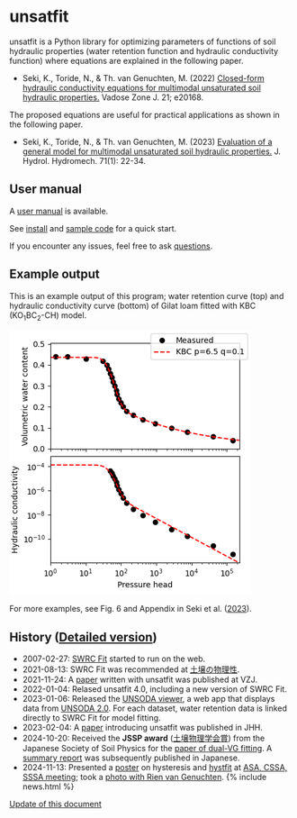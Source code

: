 # unsatfit

unsatfit is a Python library for optimizing parameters of functions of soil hydraulic properties (water retention function and hydraulic conductivity function) where equations are explained in the following paper.

* Seki, K., Toride, N., & Th. van Genuchten, M. (2022) [Closed-form hydraulic conductivity equations for multimodal unsaturated soil hydraulic properties.](https://doi.org/10.1002/vzj2.20168) Vadose Zone J. 21; e20168.

The proposed equations are useful for practical applications as shown in the following paper.

* Seki, K., Toride, N., & Th. van Genuchten, M. (2023) [Evaluation of a general model for multimodal unsaturated soil hydraulic properties.](https://doi.org/10.2478/johh-2022-0039) J. Hydrol. Hydromech. 71(1): 22-34.

## User manual

A [user manual](https://doi.org/10.34428/0002000817) is available.

See [install](install.md) and [sample code](code.md) for a quick start.

If you encounter any issues, feel free to ask [questions](feedback.md).

## Example output

This is an example output of this program; water retention curve (top) and hydraulic conductivity curve (bottom) of Gilat loam fitted with KBC (KO<sub>1</sub>BC<sub>2</sub>-CH) model.

![KBC](sample/KBC.png "KBC")

For more examples, see Fig. 6 and Appendix in Seki et al. ([2023](http://www.uh.sav.sk/Portals/16/vcpdf.asp?ID=2081&Article=2023_71_1_Seki_22.pdf)).

## History ([Detailed version](history.md))

- 2007-02-27: [SWRC Fit](https://seki.webmasters.gr.jp/swrc/) started to run on the web.
- 2021-08-13: SWRC Fit was recommended at [土壌の物理性](https://doi.org/10.34467/jssoilphysics.148.0_45).
- 2021-11-24: A [paper](https://doi.org/10.1002/vzj2.20168) written with unsatfit was published at VZJ.
- 2022-01-04: Relased unsatfit 4.0, including a new version of SWRC Fit.
- 2023-01-06: Released the [UNSODA viewer](https://sekika.github.io/unsoda/), a web app that displays data from [UNSODA 2.0](https://doi.org/10.15482/USDA.ADC/1173246). For each dataset, water retention data is linked directly to SWRC Fit for model fitting.
- 2023-02-04: A [paper](https://doi.org/10.2478/johh-2022-0039) introducing unsatfit was published in JHH.
- 2024-10-20: Received the **JSSP award** ([土壌物理学会賞](https://js-soilphysics.com/prz)) from the Japanese Society of Soil Physics for the [paper of dual-VG fitting](https://doi.org/10.34467/jssoilphysics.155.0_35). A [summary report](https://doi.org/10.34467/jssoilphysics.159.0_103) was subsequently published in Japanese.
- 2024-11-13: Presented a [poster](https://researchmap.jp/sekik/presentations/48434771/attachment_file.pdf) on hysteresis and [hystfit](https://sekika.github.io/hystfit/) at [ASA, CSSA, SSSA meeting](https://researchmap.jp/sekik/presentations/48434771); took a [photo with Rien van Genuchten](https://sekika.github.io/toyo/photos/RVG.html).
{% include news.html %}

[Update of this document](https://github.com/sekika/unsatfit/commits/main/docs)
